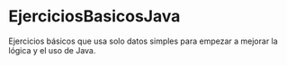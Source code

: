 # EjerciciosBasicosJava
Ejercicios básicos que usa solo datos simples para empezar a mejorar la lógica y el uso de Java.
